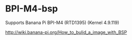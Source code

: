 # BPI-M4-bsp
Supports Banana Pi BPI-M4 (RTD1395) (Kernel 4.9.119)

http://wiki.banana-pi.org/How_to_bulid_a_image_with_BSP


